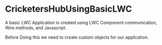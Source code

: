# CricketersHubUsingBasicLWC
A basic LWC Application is created using LWC Component communication, Wire methods, and Javascript.


Before Doing this we need to create custom objects for our application.

